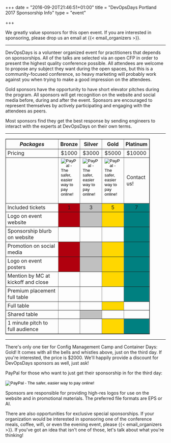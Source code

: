+++
date = "2016-09-20T21:46:51+01:00"
title = "DevOpsDays Portland 2017 Sponsorship Info"
type = "event"

+++

We greatly value sponsors for this open event.  If you are interested in sponsoring, please drop us an email at {{< email_organizers >}}.

---

DevOpsDays is a volunteer organized event for practitioners that depends on sponsorships. All of the talks are selected via an open CFP in order to present the highest quality conference possible. All attendees are welcome to propose any subject they want during the open spaces, but this is a community-focused conference, so heavy marketing will probably work against you when trying to make a good impression on the attendees.

Gold sponsors have the opportunity to have short elevator pitches during the program. All sponsors will get recognition on the website and social media before, during and after the event. Sponsors are encouraged to represent themselves by actively participating and engaging with the attendees as peers.

Most sponsors find they get the best response by sending engineers to interact with the experts at DevOpsDays on their own terms.

---

<div style="width:90%" align="center">
  <table border=1>
    <tr>
    <th style="width:61%; padding: 5px"><i>Packages</i></th>
      <th style="width: 13%; padding: 5px"><center>Bronze</center></th>
      <th style="width: 13%; padding: 5px"><center>Silver</center></th>
      <th style="width: 13%; padding: 5px"><center>Gold</center></th>
      <th style="width: 13%; padding: 5px"><center>Platinum</center></th>
    </tr>
    <tr>
      <td style="padding-left: 5px">Pricing</td>
      <td><center>$1000</center></td>
      <td><center>$3000</center></td>
      <td><center>$5000</center></td>
      <td><center>$10000</center></td>
    </tr>
    <tr>
      <td style="padding-left: 5px">&nbsp;</td>
      <td>
        <form action="https://www.paypal.com/cgi-bin/webscr" method="post" target="_top">
            <input type="hidden" name="cmd" value="_s-xclick">
            <input type="hidden" name="hosted_button_id" value="LZ5NHMDSCU2AG">
            <input type="image" src="https://www.paypalobjects.com/en_US/i/btn/btn_paynow_LG.gif" border="0" name="submit" alt="PayPal - The safer, easier way to pay online!">
            <img alt="" border="0" src="https://www.paypalobjects.com/en_US/i/scr/pixel.gif" width="1" height="1">
        </form>
      </td>
      <td>
        <form action="https://www.paypal.com/cgi-bin/webscr" method="post" target="_top">
            <input type="hidden" name="cmd" value="_s-xclick">
            <input type="hidden" name="hosted_button_id" value="CNNWD7D6SRFXL">
            <input type="image" src="https://www.paypalobjects.com/en_US/i/btn/btn_paynow_LG.gif" border="0" name="submit" alt="PayPal - The safer, easier way to pay online!">
            <img alt="" border="0" src="https://www.paypalobjects.com/en_US/i/scr/pixel.gif" width="1" height="1">
        </form>
      </td>
      <td>
        <form action="https://www.paypal.com/cgi-bin/webscr" method="post" target="_top">
            <input type="hidden" name="cmd" value="_s-xclick">
            <input type="hidden" name="hosted_button_id" value="2QJVW86QJLWMN">
            <input type="image" src="https://www.paypalobjects.com/en_US/i/btn/btn_paynow_LG.gif" border="0" name="submit" alt="PayPal - The safer, easier way to pay online!">
            <img alt="" border="0" src="https://www.paypalobjects.com/en_US/i/scr/pixel.gif" width="1" height="1">
        </form>
      </td>
      <td>
        Contact us!
      </td>
    </tr>
    <tr>
      <td style="padding-left: 5px">Included tickets</td>
      <td bgcolor="bronze"><center>1</center></td>
      <td bgcolor="silver"><center>3</center></td>
      <td bgcolor="gold"><center>5</center></td>
      <td bgcolor="teal"><center>7</center></td>
    </tr>
    <tr>
      <td style="padding-left: 5px">Logo on event website</td>
      <td bgcolor="bronze">&nbsp;</td>
      <td bgcolor="silver">&nbsp;</td>
      <td bgcolor="gold"  >&nbsp;</td>
      <td bgcolor="teal"  >&nbsp;</td>
    </tr>
    <tr>
      <td style="padding-left: 5px">Sponsorship blurb on website</td>
      <td>&nbsp;</td>
      <td>&nbsp;</td>
      <td>&nbsp;</td>
      <td bgcolor="teal">&nbsp;</td>
    </tr>
    <tr>
      <td style="padding-left: 5px">Promotion on social media</td>
      <td bgcolor="bronze">&nbsp;</td>
      <td bgcolor="silver">&nbsp;</td>
      <td bgcolor="gold"  >&nbsp;</td>
      <td bgcolor="teal"  >&nbsp;</td>
    </tr>
    <tr>
      <td style="padding-left: 5px">Logo on event posters</td>
      <td bgcolor="bronze">&nbsp;</td>
      <td bgcolor="silver">&nbsp;</td>
      <td bgcolor="gold"  >&nbsp;</td>
      <td bgcolor="teal"  >&nbsp;</td>
    </tr>
    <tr>
      <td style="padding-left: 5px">Mention by MC at kickoff and close</td>
      <td>&nbsp;</td>
      <td>&nbsp;</td>
      <td bgcolor="gold">&nbsp;</td>
      <td bgcolor="teal">&nbsp;</td>
    </tr>
    <tr>
      <td style="padding-left: 5px">Premium placement full table</td>
      <td>&nbsp;</td>
      <td>&nbsp;</td>
      <td>&nbsp;</td>
      <td bgcolor="teal">&nbsp;</td>
    </tr>
    <tr>
      <td style="padding-left: 5px">Full table</td>
      <td>&nbsp;</td>
      <td>&nbsp;</td>
      <td bgcolor="gold">&nbsp;</td>
      <td>&nbsp;</td>
    </tr>
    <tr>
      <td style="padding-left: 5px">Shared table</td>
      <td>&nbsp;</td>
      <td bgcolor="silver">&nbsp;</td>
      <td>&nbsp;</td>
      <td>&nbsp;</td>
    </tr>
    <tr>
      <td style="padding-left: 5px">1 minute pitch to full audience</td>
      <td>&nbsp;</td>
      <td>&nbsp;</td>
      <td bgcolor="gold">&nbsp;</td>
      <td bgcolor="teal">&nbsp;</td>
    </tr>
  </table>

</div>

---

There's only one tier for Config Management Camp and Container Days: Gold! It comes with all the bells and whistles above, just on the third day. If you're interested, the price is $2000. We'll happily provide a discount for DevOpsDays sponsors as well, just ask!

PayPal for those who want to just get their sponsorship in for the third day: <form action="https://www.paypal.com/cgi-bin/webscr" method="post" target="_top">
<input type="hidden" name="cmd" value="_s-xclick">
<input type="hidden" name="hosted_button_id" value="MDXA3WPFC6LXQ">
<input type="image" src="https://www.paypalobjects.com/en_US/i/btn/btn_paynow_LG.gif" border="0" name="submit" alt="PayPal - The safer, easier way to pay online!">
<img alt="" border="0" src="https://www.paypalobjects.com/en_US/i/scr/pixel.gif" width="1" height="1">
</form>

Sponsors are responsible for providing high-res logos for use on the website and in promotional materials.  The preferred file formats are EPS or AI.

There are also opportunities for exclusive special sponsorships. If your organization would be interested in sponsoring one of the conference meals, coffee, wifi, or even the evening event, please {{< email_organizers >}}. If you've got an idea that isn't one of those, let's talk about what you're thinking!

